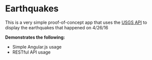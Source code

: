 # Earthquakes
This is a very simple proof-of-concept app that uses the [USGS API](http://earthquake.usgs.gov/fdsnws/event/1/) to display the earthquakes that happened on 4/26/16

__Demonstrates the following:__
* Simple Angular.js usage
* RESTful API usage
